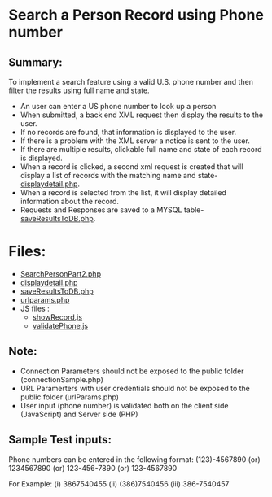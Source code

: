# Search a Person Record using Phone number #
## Summary: ##
To implement a search feature using a valid U.S. phone number and then filter the results using full name and state.

* An user can enter a US phone number to look up a person
* When submitted, a back end XML request then display the results to the user. 
* If no records are found, that information is displayed to the user.
* If there is a problem with the XML server a notice is sent to the user. 
* If there are multiple results, clickable full name and state of each record is displayed. 
* When a record is clicked, a second xml request is created that will display a list of records with the matching name and state-[displaydetail.php](https://github.com/sarulse/SampleCode/blob/master/SearchPersonRecords/displaydetail.php).
* When a record is selected from the list, it will display detailed information about the record.
* Requests and Responses are saved to a MYSQL table-[saveResultsToDB.php](https://github.com/sarulse/SampleCode/blob/master/SearchPersonRecords/saveResultsToDB.php).

# Files: #

* [SearchPersonPart2.php](https://github.com/sarulse/SampleCode/blob/master/SearchPersonByPhoneNumber/SearchPersonPart2.php)
* [displaydetail.php](https://github.com/sarulse/SampleCode/blob/master/SearchPersonByPhoneNumber/displaydetail.php)
* [saveResultsToDB.php](https://github.com/sarulse/SampleCode/blob/master/SearchPersonByPhoneNumber/saveResultsToDB.php)
* [urlparams.php](https://github.com/sarulse/SampleCode/blob/master/SearchPersonByPhoneNumber/urlparams.php)
* JS files : 
  * [showRecord.js](https://github.com/sarulse/SampleCode/blob/master/SearchPersonByPhoneNumber/js/showRecord.js)
  * [validatePhone.js](https://github.com/sarulse/SampleCode/blob/master/SearchPersonByPhoneNumber/js/svalidatePhone.js)


Note:
----
* Connection Parameters should not be exposed to the public folder (connectionSample.php)
* URL Paramerters with user credentials should not be exposed to the public folder (urlParams.php)
* User input (phone number) is validated both on the client side (JavaScript) and Server side (PHP)


Sample Test inputs:
-----------------
Phone numbers can be entered in the following format:
(123)-4567890 (or) 1234567890 (or) 123-456-7890 (or) 123-4567890

 For Example: 
 (i) 3867540455
(ii) (386)7540456
(iii) 386-7540457


